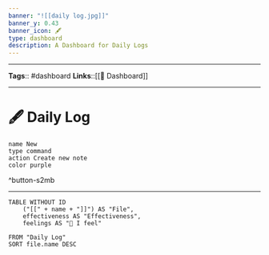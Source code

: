 ```yaml
---
banner: "![[daily log.jpg]]"
banner_y: 0.43
banner_icon: 🖋️
type: dashboard
description: A Dashboard for Daily Logs
---
```


---
**Tags**:: #dashboard
**Links**::[[📰 Dashboard]]

---

# 🖋 Daily Log

```button
name New
type command
action Create new note
color purple
```
^button-s2mb

---

```dataview
TABLE WITHOUT ID
	("[[" + name + "]]") AS "File",
	effectiveness AS "Effectiveness",
	feelings AS "🌈 I feel"
	
FROM "Daily Log"
SORT file.name DESC
```
